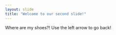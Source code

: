 ```yaml
---
layout: slide
title: "Welcome to our second slide!"
---
```

Where are my shoes?!
Use the left arrow to go back!
